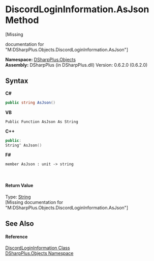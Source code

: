 # DiscordLoginInformation.AsJson Method 
 

\[Missing <summary> documentation for "M:DSharpPlus.Objects.DiscordLoginInformation.AsJson"\]

**Namespace:**&nbsp;<a href="b70db947-75ff-488f-5245-350c6ca1e522">DSharpPlus.Objects</a><br />**Assembly:**&nbsp;DSharpPlus (in DSharpPlus.dll) Version: 0.6.2.0 (0.6.2.0)

## Syntax

**C#**<br />
``` C#
public string AsJson()
```

**VB**<br />
``` VB
Public Function AsJson As String
```

**C++**<br />
``` C++
public:
String^ AsJson()
```

**F#**<br />
``` F#
member AsJson : unit -> string 

```

<br />

#### Return Value
Type: <a href="http://msdn2.microsoft.com/en-us/library/s1wwdcbf" target="_blank">String</a><br />\[Missing <returns> documentation for "M:DSharpPlus.Objects.DiscordLoginInformation.AsJson"\]

## See Also


#### Reference
<a href="65d205e1-5290-6eb2-861a-b01555b0142a">DiscordLoginInformation Class</a><br /><a href="b70db947-75ff-488f-5245-350c6ca1e522">DSharpPlus.Objects Namespace</a><br />